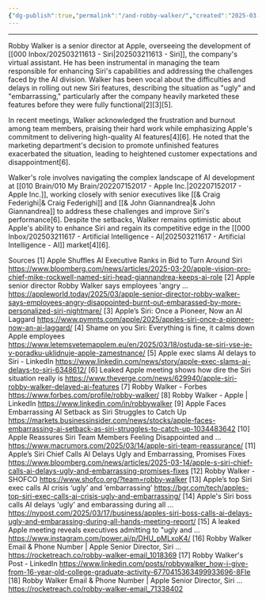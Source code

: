```yaml
---
{"dg-publish":true,"permalink":"/and-robby-walker/","created":"2025-03-21T16:12:25.337-04:00","updated":"2025-03-21T16:32:56.008-04:00"}
---
```


---

Robby Walker is a senior director at Apple, overseeing the development of [[000 Inbox/202503211613 - Siri\|202503211613 - Siri]], the company's virtual assistant. He has been instrumental in managing the team responsible for enhancing Siri's capabilities and addressing the challenges faced by the AI division. Walker has been vocal about the difficulties and delays in rolling out new Siri features, describing the situation as "ugly" and "embarrassing," particularly after the company heavily marketed these features before they were fully functional[2][3][5].

In recent meetings, Walker acknowledged the frustration and burnout among team members, praising their hard work while emphasizing Apple's commitment to delivering high-quality AI features[4][6]. He noted that the marketing department's decision to promote unfinished features exacerbated the situation, leading to heightened customer expectations and disappointment[6].

Walker's role involves navigating the complex landscape of AI development at [[010 Brain/010 My Brain/202207152017 - Apple Inc.\|202207152017 - Apple Inc.]], working closely with senior executives like [[& Craig Federighi\|& Craig Federighi]] and [[& John Giannandrea\|& John Giannandrea]] to address these challenges and improve Siri's performance[6]. Despite the setbacks, Walker remains optimistic about Apple's ability to enhance Siri and regain its competitive edge in the [[000 Inbox/202503211617 - Artificial Intelligence - AI\|202503211617 - Artificial Intelligence - AI]] market[4][6].

Sources
[1] Apple Shuffles AI Executive Ranks in Bid to Turn Around Siri https://www.bloomberg.com/news/articles/2025-03-20/apple-vision-pro-chief-mike-rockwell-named-siri-head-giannandrea-keeps-ai-role
[2] Apple senior director Robby Walker says employees 'angry ... https://appleworld.today/2025/03/apple-senior-director-robby-walker-says-employees-angry-disappointed-burnt-out-embarassed-by-more-personalized-siri-nightmare/
[3] Apple’s Siri: Once a Pioneer, Now an AI Laggard https://www.pymnts.com/apple/2025/apples-siri-once-a-pioneer-now-an-ai-laggard/
[4] Shame on you Siri: Everything is fine, it calms down Apple employees https://www.letemsvetemapplem.eu/en/2025/03/18/ostuda-se-siri-vse-je-v-poradku-uklidnuje-apple-zamestnance/
[5] Apple exec slams AI delays to Siri - LinkedIn https://www.linkedin.com/news/story/apple-exec-slams-ai-delays-to-siri-6348612/
[6] Leaked Apple meeting shows how dire the Siri situation really is https://www.theverge.com/news/629940/apple-siri-robby-walker-delayed-ai-features
[7] Robby Walker - Forbes https://www.forbes.com/profile/robby-walker/
[8] Robby Walker - Apple | LinkedIn https://www.linkedin.com/in/robbywalker
[9] Apple Faces Embarrassing AI Setback as Siri Struggles to Catch Up https://markets.businessinsider.com/news/stocks/apple-faces-embarrassing-ai-setback-as-siri-struggles-to-catch-up-1034483642
[10] Apple Reassures Siri Team Members Feeling Disappointed and ... https://www.macrumors.com/2025/03/14/apple-siri-team-reassurance/
[11] Apple’s Siri Chief Calls AI Delays Ugly and Embarrassing, Promises Fixes https://www.bloomberg.com/news/articles/2025-03-14/apple-s-siri-chief-calls-ai-delays-ugly-and-embarrassing-promises-fixes
[12] Robby Walker - SHOFCO https://www.shofco.org/?team=robby-walker
[13] Apple’s top Siri exec calls AI crisis ‘ugly’ and ’embarrassing’ https://bgr.com/tech/apples-top-siri-exec-calls-ai-crisis-ugly-and-embarrassing/
[14] Apple's Siri boss calls AI delays 'ugly' and embarassing during all ... https://nypost.com/2025/03/17/business/apples-siri-boss-calls-ai-delays-ugly-and-embarassing-during-all-hands-meeting-report/
[15] A leaked Apple meeting reveals executives admitting to "ugly and ... https://www.instagram.com/power.ai/p/DHU_pMLxoK4/
[16] Robby Walker Email & Phone Number | Apple Senior Director, Siri ... https://rocketreach.co/robby-walker-email_1018369
[17] Robby Walker's Post - LinkedIn https://www.linkedin.com/posts/robbywalker_how-i-give-from-16-year-old-college-graduate-activity-6770415363499933696-8FIe
[18] Robby Walker Email & Phone Number | Apple Senior Director, Siri ... https://rocketreach.co/robby-walker-email_71338402
